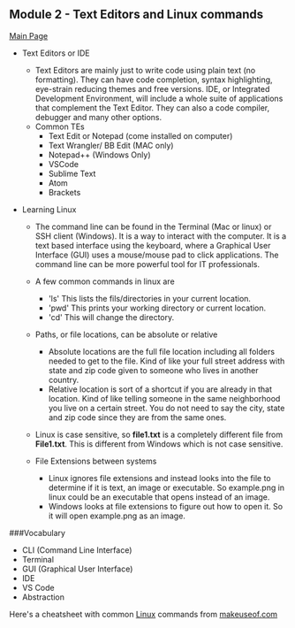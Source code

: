 ## Module 2 - Text Editors and Linux commands
[Main Page](README.md)

- Text Editors or IDE
  - Text Editors are mainly just to write code using plain text (no formatting). 
They can have code completion, syntax highlighting, eye-strain reducing themes and free versions.
IDE, or Integrated Development Environment, will include a whole suite of applications that complement the Text Editor. They can also a code compiler, debugger and many other options.
  - Common TEs
    * Text Edit or Notepad (come installed on computer) 
    * Text Wrangler/ BB Edit (MAC only)
    * Notepad++ (Windows Only)
    * VSCode
    * Sublime Text
    * Atom
    * Brackets

- Learning Linux

  - The command line can be found in the Terminal (Mac or linux) or SSH client (Windows). It is a way to interact with the computer. It is a text based interface using the keyboard, where a Graphical User Interface (GUI) uses a mouse/mouse pad to click applications. The command line can be more powerful tool for IT professionals.

  - A few common commands in linux are 
    - 'ls'     This lists the fils/directories in your current location.
    - 'pwd'    This prints your working directory or current location.
    - 'cd'     This will change the directory. 

  - Paths, or file locations, can be absolute or relative
    - Absolute locations are the full file location including all folders needed to get to the file. Kind of like your full street address with state and zip code given to someone who lives in another country.
    - Relative location is sort of a shortcut if you are already in that location. Kind of like telling someone in the same neighborhood you live on a certain street. You do not need to say the city, state and zip code since they are from the same ones.

  - Linux is case sensitive, so **file1.txt** is a completely different file from **File1.txt**. This is different from Windows which is not case sensitive.

  - File Extensions between systems
    - Linux ignores file extensions and instead looks into the file to determine if it is text, an image or executable. So example.png in linux could be an executable that opens instead of an image.
    - Windows looks at file extensions to figure out how to open it. So it will open example.png as an image.
    
###Vocabulary
- CLI (Command Line Interface)
- Terminal
- GUI (Graphical User Interface)
- IDE
- VS Code
- Abstraction


Here's a cheatsheet with common [Linux](linux_cheatsheet.jpg) commands from [makeuseof.com](http://makeuseof.com)



